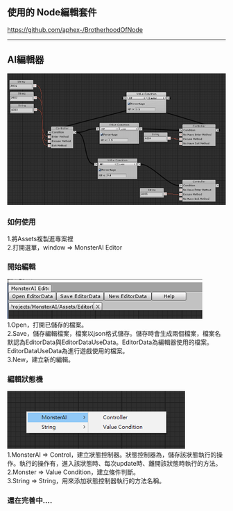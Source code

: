 ## 使用的 Node編輯套件
https://github.com/aphex-/BrotherhoodOfNode

----------------------------------------------------------------------------------------

## AI編輯器
![Image](https://raw.githubusercontent.com/apperdog/EditorMonsterAI/master/show.png)



### 如何使用
1.將Assets複製進專案裡
<br>2.打開選單，window => MonsterAI Editor</br>



### 開始編輯
![Image](https://github.com/apperdog/EditorMonsterAI/blob/master/show3.png)
<br>1.Open，打開已儲存的檔案。</br>
2.Save，儲存編輯檔案，檔案以json格式儲存。儲存時會生成兩個檔案，檔案名默認為EditorData與EditorDataUseData。EditorData為編輯器使用的檔案。EditorDataUseData為進行遊戲使用的檔案。
<br>3.New，建立新的編輯。</br>



### 編輯狀態機
![Image](https://github.com/apperdog/EditorMonsterAI/blob/master/show2.png)
<br>1.MonsterAI => Control，建立狀態控制器。狀態控制器為，儲存該狀態執行的操作。執行的操作有，進入該狀態時、每次update時、離開該狀態時執行的方法。</br>
2.Monster => Value Condition，建立條件判斷。
<br>3.String => String，用來添加狀態控制器執行的方法名稱。</br>



### 還在完善中....
